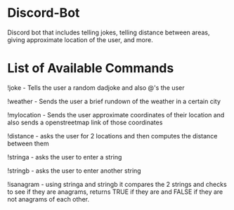 # Discord-Bot
Discord bot that includes telling jokes, telling distance between areas, giving approximate location of the user, and more.

# List of Available Commands
!joke - Tells the user a random dadjoke and also @'s the user

!weather - Sends the user a brief rundown of the weather in a certain city

!mylocation - Sends the user approximate coordinates of their location and also sends a openstreetmap link of those coordinates

!distance - asks the user for 2 locations and then computes the distance between them

!stringa - asks the user to enter a string

!stringb - asks the user to enter another string

!isanagram - using stringa and stringb it compares the 2 strings and checks to see if they are anagrams, returns TRUE if they are and FALSE if they are not anagrams of each other.
